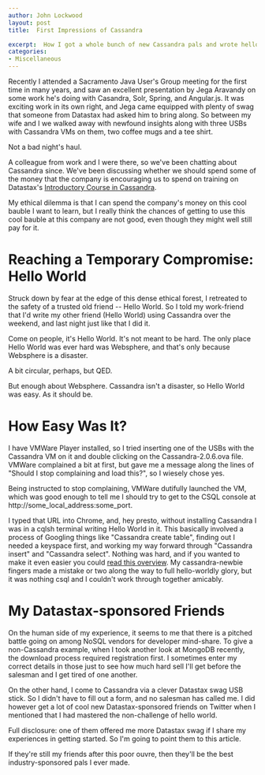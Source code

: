 ```yaml
---
author: John Lockwood
layout: post
title: 	First Impressions of Cassandra

excerpt:  How I got a whole bunch of new Cassandra pals and wrote hello world for the umpti-Nth time in my career.
categories:
- Miscellaneous
---
```


Recently I attended a Sacramento Java User's Group meeting for the first time in many years, and saw an excellent presentation by Jega Aravandy on some work he's doing with Casandra, Solr, Spring, and Angular.js. It was exciting work in its own right, and Jega came equipped with plenty of swag that someone from Datastax had asked him to bring along. So between my wife and I we walked away with newfound insights along with three USBs with Cassandra VMs on them, two coffee mugs and a tee shirt.

Not a bad night's haul.

A colleague from work and I were there, so we've been chatting about Cassandra since.  We've been discussing whether we should spend some of the money that the company is encouraging us to spend on training on Datastax's [Introductory Course in Cassandra](http://www.datastax.com/what-we-offer/products-services/training/apache-cassandra-core-concepts-skills-and-tools).  

My ethical dilemma is that I can spend the company's money on this cool bauble I want to learn, but I really think the chances of getting to use this cool bauble at this company are not good, even though they might well still pay for it.

Reaching a Temporary Compromise:  Hello World
==

Struck down by fear at the edge of this dense ethical forest, I retreated to the safety of a trusted old friend -- Hello World.  So I told my work-friend that I'd write my other friend (Hello World) using Cassandra over the weekend, and last night just like that I did it.

Come on people, it's Hello World.  It's not meant to be hard.  The only place Hello World was ever hard was Websphere, and that's only because Websphere is a disaster.

A bit circular, perhaps, but QED.

But enough about Websphere.  Cassandra isn't a disaster, so Hello World was easy.  As it should be.

How Easy Was It?
==

I have VMWare Player installed, so I tried inserting one of the USBs with the Cassandra VM on it and double clicking on the Cassandra-2.0.6.ova file.  VMWare complained a bit at first, but gave me a message along the lines of "Should I stop complaining and load this?", so I wiesely chose yes.

Being instructed to stop complaining, VMWare dutifully launched the VM, which was good enough to tell me I should try to get to the CSQL console at http://some\_local\_address:some\_port\.  

I typed that URL into Chrome, and, hey presto, without installing Cassandra I was in a cqlsh terminal writing Hello World in it.  This basically involved a process of Googling things like "Cassandra create table", finding out I needed a keyspace first, and working my way forward through "Cassandra insert" and "Cassandra select".  Nothing was hard, and if you wanted to make it even easier you could [read this overview](http://planetcassandra.org/install-cassandra-ova-on-vmware/).  My cassandra-newbie fingers made a mistake or two along the way to full hello-worldly glory, but it was nothing csql and I couldn't work through together amicably.

My Datastax-sponsored Friends
==

On the human side of my experience, it seems to me that there is a pitched battle going on among NoSQL vendors for developer mind-share.  To give a non-Cassandra example, when I took another look at MongoDB recently, the download process required registration first.  I sometimes enter my correct details in those just to see how much hard sell I'll get before the salesman and I get tired of one another.  

On the other hand, I come to Cassandra via a clever Datastax swag USB stick. So I didn't have to fill out a form, and no salesman has called me. I did however get a lot of cool new Datastax-sponsored friends on Twitter when I mentioned that I had mastered the non-challenge of hello world.  

Full disclosure:  one of them offered me more Datastax swag if I share my experiences in getting started.  So I'm going to point them to this article.  

If they're still my friends after this poor ouvre, then they'll be the best industry-sponsored pals I ever made.
